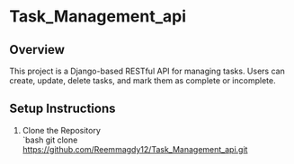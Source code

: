 # Task_Management_api

## Overview
This project is a Django-based RESTful API for managing tasks. Users can create, update, delete tasks, and mark them as complete or incomplete.

## Setup Instructions

1. Clone the Repository  
   `bash
   git clone https://github.com/Reemmagdy12/Task_Management_api.git
